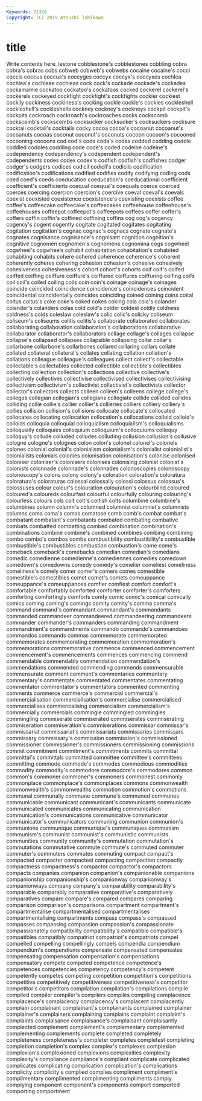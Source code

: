 ```yaml
---
Keywords: 21326
Copyright: (C) 2019 Atsushi Ishikawa
---
```


# title

Write contents here.
lestone cobblestone's cobblestones cobbling cobra cobra's cobras cobs cobweb
cobweb's cobwebs cocaine cocaine's cocci coccis coccus coccus's coccyges coccyx
coccyx's coccyxes cochlea cochlea's cochleae cochleas cock cock's cockade cockade's
cockades cockamamie cockatoo cockatoo's cockatoos cocked cockerel cockerel's cockerels cockeyed
cockfight cockfight's cockfights cockier cockiest cockily cockiness cockiness's cocking cockle
cockle's cockles cockleshell cockleshell's cockleshells cockney cockney's cockneys cockpit cockpit's
cockpits cockroach cockroach's cockroaches cocks cockscomb cockscomb's cockscombs cocksucker cocksucker's
cocksuckers cocksure cocktail cocktail's cocktails cocky cocoa cocoa's cocoanut cocoanut's
cocoanuts cocoas coconut coconut's coconuts cocoon cocoon's cocooned cocooning cocoons
cod cod's coda coda's codas codded codding coddle coddled coddles
coddling code code's coded codeine codeine's codependency codependency's codependent codependent's
codependents codes codex codex's codfish codfish's codfishes codger codger's codgers
codices codicil codicil's codicils codification codification's codifications codified codifies codify
codifying coding cods coed coed's coeds coeducation coeducation's coeducational coefficient
coefficient's coefficients coequal coequal's coequals coerce coerced coerces coercing coercion
coercion's coercive coeval coeval's coevals coexist coexisted coexistence coexistence's coexisting
coexists coffee coffee's coffeecake coffeecake's coffeecakes coffeehouse coffeehouse's coffeehouses coffeepot
coffeepot's coffeepots coffees coffer coffer's coffers coffin coffin's coffined coffining
coffins cog cog's cogency cogency's cogent cogently cogitate cogitated cogitates
cogitating cogitation cogitation's cognac cognac's cognacs cognate cognate's cognates cognisance
cognisance's cognisant cognition cognition's cognitive cognomen cognomen's cognomens cognomina cogs
cogwheel cogwheel's cogwheels cohabit cohabitation cohabitation's cohabited cohabiting cohabits cohere
cohered coherence coherence's coherent coherently coheres cohering cohesion cohesion's cohesive
cohesively cohesiveness cohesiveness's cohort cohort's cohorts coif coif's coifed coiffed
coiffing coiffure coiffure's coiffured coiffures coiffuring coifing coifs coil coil's
coiled coiling coils coin coin's coinage coinage's coinages coincide coincided
coincidence coincidence's coincidences coincident coincidental coincidentally coincides coinciding coined coining
coins coital coitus coitus's coke coke's coked cokes coking cola
cola's colander colander's colanders colas cold cold's colder coldest coldly
coldness coldness's colds coleslaw coleslaw's colic colic's colicky coliseum coliseum's
coliseums colitis colitis's collaborate collaborated collaborates collaborating collaboration collaboration's collaborations
collaborative collaborator collaborator's collaborators collage collage's collages collapse collapse's collapsed
collapses collapsible collapsing collar collar's collarbone collarbone's collarbones collared collaring
collars collate collated collateral collateral's collates collating collation collation's collations
colleague colleague's colleagues collect collect's collectable collectable's collectables collected collectible
collectible's collectibles collecting collection collection's collections collective collective's collectively collectives
collectivise collectivised collectivises collectivising collectivism collectivism's collectivist collectivist's collectivists collector
collector's collectors collects colleen colleen's colleens college college's colleges collegian
collegian's collegians collegiate collide collided collides colliding collie collie's collier
collier's collieries colliers colliery colliery's collies collision collision's collisions collocate
collocate's collocated collocates collocating collocation collocation's collocations colloid colloid's colloids
colloquia colloquial colloquialism colloquialism's colloquialisms colloquially colloquies colloquium colloquium's colloquiums
colloquy colloquy's collude colluded colludes colluding collusion collusion's collusive cologne
cologne's colognes colon colon's colonel colonel's colonels colones colonial colonial's
colonialism colonialism's colonialist colonialist's colonialists colonials colonies colonisation colonisation's colonise
colonised coloniser coloniser's colonisers colonises colonising colonist colonist's colonists colonnade
colonnade's colonnades colonoscopies colonoscopy colonoscopy's colons colony colony's coloration coloration's
coloratura coloratura's coloraturas colossal colossally colossi colossus colossus's colossuses colour
colour's colouration colouration's colourblind coloured coloured's coloureds colourfast colourful colourfully
colouring colouring's colourless colours cols colt colt's coltish colts columbine
columbine's columbines column column's columned columnist columnist's columnists columns coma
coma's comas comatose comb comb's combat combat's combatant combatant's combatants
combated combating combative combats combatted combatting combed combination combination's combinations
combine combine's combined combines combing combining combo combo's combos combs
combustibility combustibility's combustible combustible's combustibles combustion combustion's come come's comeback
comeback's comebacks comedian comedian's comedians comedic comedienne comedienne's comediennes comedies
comedown comedown's comedowns comedy comedy's comelier comeliest comeliness comeliness's comely
comer comer's comers comes comestible comestible's comestibles comet comet's comets
comeuppance comeuppance's comeuppances comfier comfiest comfort comfort's comfortable comfortably comforted
comforter comforter's comforters comforting comfortingly comforts comfy comic comic's comical
comically comics coming coming's comings comity comity's comma comma's command
command's commandant commandant's commandants commanded commandeer commandeered commandeering commandeers commander
commander's commanders commanding commandment commandment's commandments commando commando's commandoes commandos
commands commas commemorate commemorated commemorates commemorating commemoration commemoration's commemorations commemorative
commence commenced commencement commencement's commencements commences commencing commend commendable commendably
commendation commendation's commendations commended commending commends commensurable commensurate comment comment's
commentaries commentary commentary's commentate commentated commentates commentating commentator commentator's commentators
commented commenting comments commerce commerce's commercial commercial's commercialisation commercialisation's commercialise
commercialised commercialises commercialising commercialism commercialism's commercially commercials commingle commingled commingles
commingling commiserate commiserated commiserates commiserating commiseration commiseration's commiserations commissar commissar's
commissariat commissariat's commissariats commissaries commissars commissary commissary's commission commission's commissioned
commissioner commissioner's commissioners commissioning commissions commit commitment commitment's commitments commits
committal committal's committals committed committee committee's committees committing commode commode's
commodes commodious commodities commodity commodity's commodore commodore's commodores common common's
commoner commoner's commoners commonest commonly commonplace commonplace's commonplaces commons commonwealth
commonwealth's commonwealths commotion commotion's commotions communal communally commune commune's communed
communes communicable communicant communicant's communicants communicate communicated communicates communicating communication
communication's communications communicative communicator communicator's communicators communing communion communion's communions
communique communique's communiques communism communism's communist communist's communistic communists communities
community community's commutation commutation's commutations commutative commute commute's commuted commuter
commuter's commuters commutes commuting compact compact's compacted compacter compactest compacting
compaction compactly compactness compactness's compactor compactor's compactors compacts companies companion
companion's companionable companions companionship companionship's companionway companionway's companionways company company's
comparability comparability's comparable comparably comparative comparative's comparatively comparatives compare compare's
compared compares comparing comparison comparison's comparisons compartment compartment's compartmentalise compartmentalised
compartmentalises compartmentalising compartments compass compass's compassed compasses compassing compassion compassion's
compassionate compassionately compatibility compatibility's compatible compatible's compatibles compatibly compatriot compatriot's
compatriots compel compelled compelling compellingly compels compendia compendium compendium's compendiums
compensate compensated compensates compensating compensation compensation's compensations compensatory compete competed
competence competence's competences competencies competency competency's competent competently competes competing
competition competition's competitions competitive competitively competitiveness competitiveness's competitor competitor's competitors
compilation compilation's compilations compile compiled compiler compiler's compilers compiles compiling
complacence complacence's complacency complacency's complacent complacently complain complainant complainant's complainants
complained complainer complainer's complainers complaining complains complaint complaint's complaints complaisance
complaisance's complaisant complaisantly complected complement complement's complementary complemented complementing complements
complete completed completely completeness completeness's completer completes completest completing completion
completion's complex complex's complexes complexion complexion's complexioned complexions complexities complexity
complexity's compliance compliance's compliant complicate complicated complicates complicating complication complication's
complications complicity complicity's complied complies compliment compliment's complimentary complimented complimenting
compliments comply complying component component's components comport comported comporting comportment

